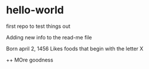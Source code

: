 # hello-world
first repo to test things out

Adding new info to the read-me file

Born april 2, 1456
Likes foods that begin with the letter X

++ MOre goodness
